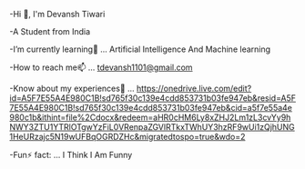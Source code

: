  -Hi 👋, I'm Devansh Tiwari
 
 -A Student from India 
 
 -I’m currently learning🌱 ... Artificial Intelligence And Machine learning
 
 -How to reach me📫 ... tdevansh1101@gmail.com

 -Know about my experiences📄 ... https://onedrive.live.com/edit?id=A5F7E55A4E980C1B!sd765f30c139e4cdd853731b03fe947eb&resid=A5F7E55A4E980C1B!sd765f30c139e4cdd853731b03fe947eb&cid=a5f7e55a4e980c1b&ithint=file%2Cdocx&redeem=aHR0cHM6Ly8xZHJ2Lm1zL3cvYy9hNWY3ZTU1YTRlOTgwYzFiL0VRenpaZGVlRTkxTWhUY3hzRF9wUi1zQjhUNG1HeURzajc5N19wUFBqOGRDZHc&migratedtospo=true&wdo=2

 -Fun⚡ fact: ... I Think I Am Funny

<!---
dveloper11/dveloper11 is a ✨ special ✨ repository because its `README.md` (this file) appears on your GitHub profile.
You can click the Preview link to take a look at your changes.
--->
